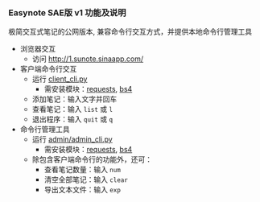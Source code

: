 ### Easynote SAE版 v1 功能及说明

极简交互式笔记的公网版本, 兼容命令行交互方式，并提供本地命令行管理工具
* 浏览器交互
    - 访问 http://1.sunote.sinaapp.com/
* 客户端命令行交互
    - 运行 [client_cli.py](client_cli.py)
        - 需安装模块：[requests](http://docs.python-requests.org/en/latest/), [bs4](http://www.crummy.com/software/BeautifulSoup/bs4/doc/)
    - 添加笔记：输入文字并回车
    - 查看笔记：输入 `list` 或 `l`
    - 退出程序：输入 `quit` 或 `q`
* 命令行管理工具
    - 运行 [admin/admin_cli.py](admin/admin_cli.py)
        - 需安装模块：[requests](http://docs.python-requests.org/en/latest/), [bs4](http://www.crummy.com/software/BeautifulSoup/bs4/doc/)
    - 除包含客户端命令行的功能外，还可：
        + 查看笔记数量：输入 `num`
        + 清空全部笔记：输入 `clear`
        + 导出文本文件：输入 `exp`
